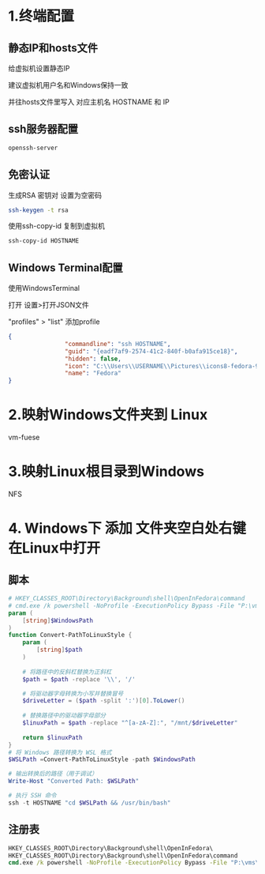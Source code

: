 # 1.终端配置
## 静态IP和hosts文件
给虚拟机设置静态IP

建议虚拟机用户名和Windows保持一致

并往hosts文件里写入 对应主机名 HOSTNAME 和 IP
## ssh服务器配置
```bash
openssh-server
```
## 免密认证

生成RSA 密钥对 设置为空密码
```bash
ssh-keygen -t rsa
```
使用ssh-copy-id 复制到虚拟机 
```bash
ssh-copy-id HOSTNAME
```

## Windows Terminal配置
使用WindowsTerminal


打开 设置>打开JSON文件

"profiles"  > "list" 添加profile
```json
{
                "commandline": "ssh HOSTNAME",
                "guid": "{eadf7af9-2574-41c2-840f-b0afa915ce18}",
                "hidden": false,
                "icon": "C:\\Users\\USERNAME\\Pictures\\icons8-fedora-96.png",
                "name": "Fedora"
}
```

# 2.映射Windows文件夹到 Linux
vm-fuese

# 3.映射Linux根目录到Windows
NFS
# 4. Windows下 添加 文件夹空白处右键在Linux中打开
## 脚本
```powershell
# HKEY_CLASSES_ROOT\Directory\Background\shell\OpenInFedora\command
# cmd.exe /k powershell -NoProfile -ExecutionPolicy Bypass -File "P:\vms\Fedora\open_path.ps1" -WindowsPath "%V"
param (
    [string]$WindowsPath
)
function Convert-PathToLinuxStyle {
    param (
        [string]$path
    )
    
    # 将路径中的反斜杠替换为正斜杠
    $path = $path -replace '\\', '/'

    # 将驱动器字母转换为小写并替换冒号
    $driveLetter = ($path -split ':')[0].ToLower()
    
    # 替换路径中的驱动器字母部分
    $linuxPath = $path -replace "^[a-zA-Z]:", "/mnt/$driveLetter"
    
    return $linuxPath
}
# 将 Windows 路径转换为 WSL 格式
$WSLPath =Convert-PathToLinuxStyle -path $WindowsPath

# 输出转换后的路径（用于调试）
Write-Host "Converted Path: $WSLPath"

# 执行 SSH 命令
ssh -t HOSTNAME "cd $WSLPath && /usr/bin/bash"
```
## 注册表
```cmd
HKEY_CLASSES_ROOT\Directory\Background\shell\OpenInFedora\
HKEY_CLASSES_ROOT\Directory\Background\shell\OpenInFedora\command
cmd.exe /k powershell -NoProfile -ExecutionPolicy Bypass -File "P:\vms\Fedora\open_path.ps1" -WindowsPath "%V"
```


